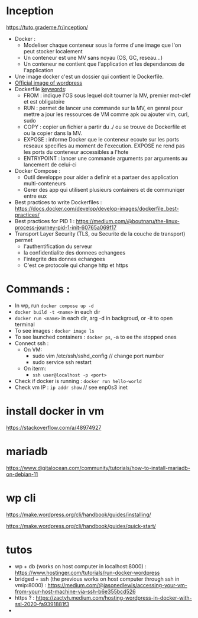 # Inception

https://tuto.grademe.fr/inception/

- Docker :
	- Modeliser chaque conteneur sous la forme d'une image que l'on peut stocker localement
	- Un conteneur est une MV sans noyau (OS, GC, reseau...)
	- Un conteneur ne contient que l'application *et* les dependances de l'application
- Une image docker c'est un dossier qui contient le Dockerfile.
- [Official image of wordpress](https://hub.docker.com/_/wordpress)
- Dockerfile [keywords](https://www.nicelydev.com/docker/mots-cles-supplementaires-dockerfile#:~:text=Le%20mot%2Dcl%C3%A9%20EXPOSE%20permet,utiliser%20l'option%20%2Dp%20.):
	- FROM : indique l'OS sous lequel doit tourner la MV, premier mot-clef et est obligatoire
	- RUN : permet de lancer une commande sur la MV, en genral pour mettre a jour les ressources de VM comme apk ou ajouter vim, curl, sudo
	- COPY : copier un fichier a partir du ./ ou se trouve de Dockerfile et ou la copier dans la MV. 
	- EXPOSE : informe Docker que le conteneur ecoute sur les ports reseaux specifies au moment de l'execution. EXPOSE ne rend pas les ports du conteneur accessibles a l'hote
	- ENTRYPOINT : lancer une commande arguments par arguments au lancement de celui-ci
- Docker Compose :
	- Outil developpe pour aider a definir et a partaer des application multi-conteneurs
	- Gerer des app qui utilisent plusieurs containers et de communiqer entre eux
- Best practices to write Dockerfiles : https://docs.docker.com/develop/develop-images/dockerfile_best-practices/
- Best practices for PID 1 : https://medium.com/@boutnaru/the-linux-process-journey-pid-1-init-60765a069f17
- Transport Layer Security (TLS, ou Securite de la couche de transport) permet
	- l'authentification du serveur
	- la confidentialite des donnees echangees
	- l'integrite des donnes echangees
	- C'est ce protocole qui change http et https

# Commands :

- In wp, run `docker compose up -d`
- `docker build -t <name>` in each dir
- `docker run <name>` in each dir, arg -d in backgroud, or -it to open terminal
- To see images : `docker image ls`
- To see launched containers : `docker ps`, -a to ee the stopped ones
- Connect ssh :
	- On VM:
		- sudo vim /etc/ssh/sshd_config // change port number
		- sudo service ssh restart
	- On iterm:
		- `ssh user@localhost -p <port>`
- Check if docker is running : `docker run hello-world`
- Check vm IP : `ip addr show` // see enp0s3 inet

# install docker in vm

https://stackoverflow.com/a/48974927

# mariadb

https://www.digitalocean.com/community/tutorials/how-to-install-mariadb-on-debian-11

# wp cli

https://make.wordpress.org/cli/handbook/guides/installing/

https://make.wordpress.org/cli/handbook/guides/quick-start/

# tutos

- wp + db (works on host computer in localhost:8000) : https://www.hostinger.com/tutorials/run-docker-wordpress
- bridged + ssh (the previous works on host computer through ssh in vmip:8000) : https://medium.com/@jasonedlewis/accessing-your-vm-from-your-host-machine-via-ssh-b6e355bcd526
- https ? : https://zactyh.medium.com/hosting-wordpress-in-docker-with-ssl-2020-fa9391881f3
- 
